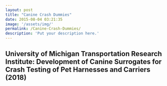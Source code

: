 ```yaml
---
layout: post
title: "Canine Crash Dummies"
date: 2015-08-04 03:21:35
image: '/assets/img/'
permalink: /Canine-Crash-Dummies/
description: 'Put your description here.'
---
```


## University of Michigan Transportation Research Institute: Development of Canine Surrogates for Crash Testing of Pet Harnesses and Carriers (2018)


